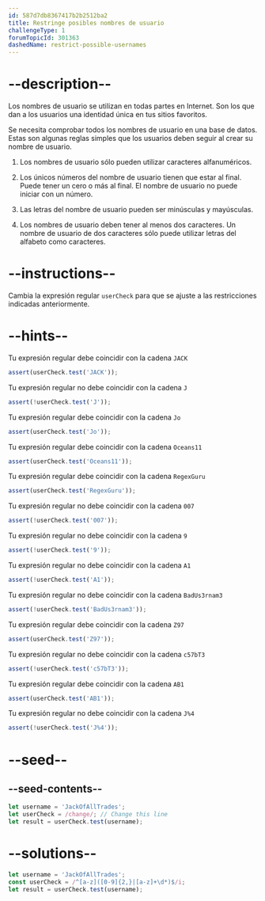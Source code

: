 ```yaml
---
id: 587d7db8367417b2b2512ba2
title: Restringe posibles nombres de usuario
challengeType: 1
forumTopicId: 301363
dashedName: restrict-possible-usernames
---
```


# --description--

Los nombres de usuario se utilizan en todas partes en Internet. Son los que dan a los usuarios una identidad única en tus sitios favoritos.

Se necesita comprobar todos los nombres de usuario en una base de datos. Estas son algunas reglas simples que los usuarios deben seguir al crear su nombre de usuario.

1. Los nombres de usuario sólo pueden utilizar caracteres alfanuméricos.

2. Los únicos números del nombre de usuario tienen que estar al final. Puede tener un cero o más al final. El nombre de usuario no puede iniciar con un número.

3. Las letras del nombre de usuario pueden ser minúsculas y mayúsculas.

4. Los nombres de usuario deben tener al menos dos caracteres. Un nombre de usuario de dos caracteres sólo puede utilizar letras del alfabeto como caracteres.

# --instructions--

Cambia la expresión regular `userCheck` para que se ajuste a las restricciones indicadas anteriormente.

# --hints--

Tu expresión regular debe coincidir con la cadena `JACK`

```js
assert(userCheck.test('JACK'));
```

Tu expresión regular no debe coincidir con la cadena `J`

```js
assert(!userCheck.test('J'));
```

Tu expresión regular debe coincidir con la cadena `Jo`

```js
assert(userCheck.test('Jo'));
```

Tu expresión regular debe coincidir con la cadena `Oceans11`

```js
assert(userCheck.test('Oceans11'));
```

Tu expresión regular debe coincidir con la cadena `RegexGuru`

```js
assert(userCheck.test('RegexGuru'));
```

Tu expresión regular no debe coincidir con la cadena `007`

```js
assert(!userCheck.test('007'));
```

Tu expresión regular no debe coincidir con la cadena `9`

```js
assert(!userCheck.test('9'));
```

Tu expresión regular no debe coincidir con la cadena `A1`

```js
assert(!userCheck.test('A1'));
```

Tu expresión regular no debe coincidir con la cadena `BadUs3rnam3`

```js
assert(!userCheck.test('BadUs3rnam3'));
```

Tu expresión regular debe coincidir con la cadena `Z97`

```js
assert(userCheck.test('Z97'));
```

Tu expresión regular no debe coincidir con la cadena `c57bT3`

```js
assert(!userCheck.test('c57bT3'));
```

Tu expresión regular debe coincidir con la cadena `AB1`

```js
assert(userCheck.test('AB1'));
```

Tu expresión regular no debe coincidir con la cadena `J%4`

```js
assert(!userCheck.test('J%4'));
```

# --seed--

## --seed-contents--

```js
let username = 'JackOfAllTrades';
let userCheck = /change/; // Change this line
let result = userCheck.test(username);
```

# --solutions--

```js
let username = 'JackOfAllTrades';
const userCheck = /^[a-z]([0-9]{2,}|[a-z]+\d*)$/i;
let result = userCheck.test(username);
```
